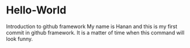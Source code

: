 # Hello-World
Introduction to github framework
My name is Hanan and this is my first commit in github framework. It is a matter of time when this command will look funny.
